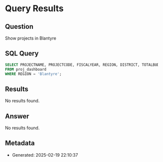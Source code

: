 # Query Results

## Question
Show projects in Blantyre

## SQL Query
```sql
SELECT PROJECTNAME, PROJECTCODE, FISCALYEAR, REGION, DISTRICT, TOTALBUDGET, PROJECTSTATUS, PROJECTSECTOR 
FROM proj_dashboard 
WHERE REGION = 'Blantyre';
```

## Results
No results found.

## Answer
No results found.

## Metadata
- Generated: 2025-02-19 22:10:37
